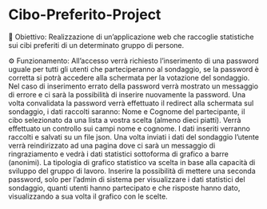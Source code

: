 # Cibo-Preferito-Project

🎯 Obiettivo:
Realizzazione di un’applicazione web che raccoglie statistiche sui cibi preferiti di un determinato gruppo di persone.

⚙️ Funzionamento:
All’accesso verrà richiesto l’inserimento di una password uguale per tutti gli utenti che parteciperanno al sondaggio, se la password è corretta si potrà accedere alla schermata per la votazione del sondaggio. Nel caso di inserimento errato della password verrà mostrato un messaggio di errore e ci sarà la possibilità di inserire nuovamente la password. Una volta convalidata la password verrà effettuato il redirect alla schermata sul sondaggio, i dati raccolti saranno: Nome e Cognome del partecipante, il cibo selezionato da una lista a vostra scelta (almeno dieci piatti). Verrà effettuato un controllo sui campi nome e cognome. I dati inseriti verranno raccolti e salvati su un file json. Una volta inviati i dati del sondaggio l’utente verrà reindirizzato ad una pagina dove ci sarà un messaggio di ringraziamento e vedrà i dati statistici sottoforma di grafico a barre (anonimi). La tipologia di grafico statistico va scelta in base alla capacità di sviluppo del gruppo di lavoro. Inserire la possibilità di mettere una seconda password, solo per l’admin di sistema per visualizzare i dati statistici del sondaggio, quanti utenti hanno partecipato e che risposte hanno dato, visualizzando a sua volta il grafico con le scelte.

